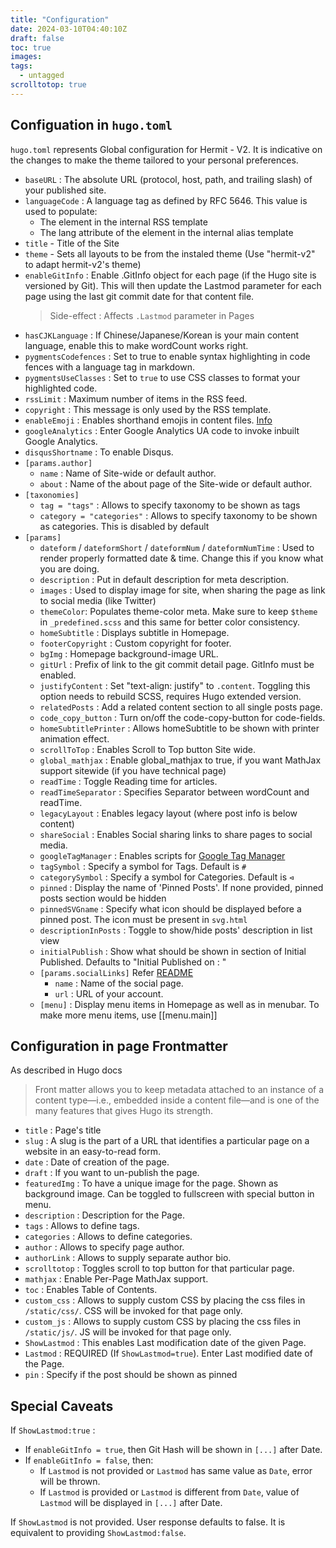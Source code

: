 ```yaml
---
title: "Configuration"
date: 2024-03-10T04:40:10Z
draft: false
toc: true
images:
tags: 
  - untagged
scrolltotop: true
---
```


## Configuation in `hugo.toml`

`hugo.toml` represents Global configuration for Hermit - V2. It is indicative on the changes to make the theme tailored to your personal preferences.

- `baseURL` : The absolute URL (protocol, host, path, and trailing slash) of your published site.
- `languageCode` : A language tag as defined by RFC 5646. This value is used to populate:
  - The <language> element in the internal RSS template
  - The lang attribute of the <html> element in the internal alias template
- `title` - Title of the Site
- `theme` - Sets all layouts to be from the instaled theme (Use "hermit-v2" to adapt hermit-v2's theme)
- `enableGitInfo` : Enable .GitInfo object for each page (if the Hugo site is versioned by Git). This will then update the Lastmod parameter for each page using the last git commit date for that content file.
  > Side-effect : Affects `.Lastmod` parameter in Pages
- `hasCJKLanguage` : If Chinese/Japanese/Korean is your main content language, enable this to make wordCount works right.
- `pygmentsCodefences` : Set to true to enable syntax highlighting in code fences with a language tag in markdown.
- `pygmentsUseClasses` : Set to `true` to use CSS classes to format your highlighted code.
- `rssLimit` : Maximum number of items in the RSS feed.
- `copyright` : This message is only used by the RSS template.
- `enableEmoji` : Enables shorthand emojis in content files. [Info](https://gohugo.io/functions/emojify/)
- `googleAnalytics` : Enter Google Analytics UA code to invoke inbuilt Google Analytics.
- `disqusShortname` : To enable Disqus.
- `[params.author]`
  - `name` : Name of Site-wide or default author.
  - `about` : Name of the about page of the Site-wide or default author.
- `[taxonomies]`
  - `tag = "tags"` : Allows to specify taxonomy to be shown as tags
  - `category = "categories"` : Allows to specify taxonomy to be shown as categories. This is disabled by default
- `[params]`
  - `dateform` / `dateformShort` / `dateformNum` / `dateformNumTime` : Used to render properly formatted date & time. Change this if you know what you are doing.
  - `description` : Put in default description for meta description.
  - `images` : Used to display image for site, when sharing the page as link to social media (like Twitter)
  - `themeColor`: Populates theme-color meta. Make sure to keep `$theme` in `_predefined.scss` and this same for better color consistency.
  - `homeSubtitle` : Displays subtitle in Homepage.
  - `footerCopyright` : Custom copyright for footer.
  - `bgImg` : Homepage background-image URL.
  - `gitUrl` : Prefix of link to the git commit detail page. GitInfo must be enabled.
  - `justifyContent` : Set "text-align: justify" to `.content`. Toggling this option needs to rebuild SCSS, requires Hugo extended version.
  - `relatedPosts` : Add a related content section to all single posts page.
  - `code_copy_button` : Turn on/off the code-copy-button for code-fields.
  - `homeSubtitlePrinter` : Allows homeSubtitle to be shown with printer animation effect.
  - `scrollToTop` : Enables Scroll to Top button Site wide.
  - `global_mathjax` : Enable global_mathjax to true, if you want MathJax support sitewide (if you have technical page)
  - `readTime` : Toggle Reading time for articles.
  - `readTimeSeparator` : Specifies Separator between wordCount and readTime.
  - `legacyLayout` : Enables legacy layout (where post info is below content)
  - `shareSocial` : Enables Social sharing links to share pages to social media.
  - `googleTagManager` : Enables scripts for [Google Tag Manager](https://tagmanager.google.com/)
  - `tagSymbol` : Specify a symbol for Tags. Default is `#`
  - `categorySymbol` : Specify a symbol for Categories. Default is `⊲`
  - `pinned` : Display the name of 'Pinned Posts'. If none provided, pinned posts section would be hidden
  - `pinnedSVGname` : Specify what icon should be displayed before a pinned post. The icon must be present in `svg.html`
  - `descriptionInPosts` : Toggle to show/hide posts' description in list view
  - `initialPublish` : Show what should be shown in section of Initial Published. Defaults to "Initial Published on : "
  -  `[params.socialLinks]` Refer [README](https://github.com/1bl4z3r/hermit-V2#social-icons)
     - `name` : Name of the social page.
     - `url` : URL of your account.
  - `[menu]` : Display menu items in Homepage as well as in menubar. To make more menu items, use [[menu.main]]

## Configuration in page Frontmatter
  
  As described in Hugo docs

  > Front matter allows you to keep metadata attached to an instance of a content type—i.e., embedded inside a content file—and is one of the many features that gives Hugo its strength.

- `title` : Page's title
- `slug` : A slug is the part of a URL that identifies a particular page on a website in an easy-to-read form.
- `date` : Date of creation of the page.
- `draft` : If you want to un-publish the page.
- `featuredImg` : To have a unique image for the page. Shown as background image. Can be toggled to fullscreen with special button in menu.
- `description` : Description for the Page.
- `tags` : Allows to define tags.
- `categories` : Allows to define categories.
- `author` : Allows to specify page author.
- `authorLink` : Allows to supply separate author bio.
- `scrolltotop` : Toggles scroll to top button for that particular page.
- `mathjax` : Enable Per-Page MathJax support.
- `toc` : Enables Table of Contents.
- `custom_css` : Allows to supply custom CSS by placing the css files in `/static/css/`. CSS will be invoked for that page only.
- `custom_js` : Allows to supply custom CSS by placing the css files in `/static/js/`. JS will be invoked for that page only.
- `ShowLastmod` : This enables Last modification date of the given Page.
- `Lastmod` : REQUIRED (If `ShowLastmod=true`). Enter Last modified date of the Page.
- `pin` : Specify if the post should be shown as pinned

## Special Caveats

If `ShowLastmod:true` :
- If `enableGitInfo = true`, then Git Hash will be shown in `[...]` after Date.
- If `enableGitInfo = false`, then:
  - If `Lastmod` is not provided or `Lastmod` has same value as `Date`, error will be thrown.
  - If `Lastmod` is provided or `Lastmod` is different from `Date`, value of `Lastmod` will be displayed in `[...]` after Date.

If `ShowLastmod` is not provided. User response defaults to false. It is equivalent to providing `ShowLastmod:false`.
